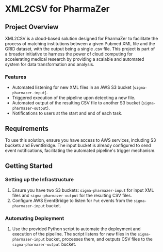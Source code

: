 # XML2CSV for PharmaZer

## Project Overview
XML2CSV is a cloud-based solution designed for PharmaZer to facilitate the process of matching institutions between a given Pubmed XML file and the GRID dataset, with the output being a single .csv file. This project is part of a broader initiative to harness the power of cloud computing for accelerating medical research by providing a scalable and automated system for data transformation and analysis.

### Features
- Automated listening for new XML files in an AWS S3 bucket (`sigma-pharmazer-input`).
- Triggered execution of the pipeline upon detecting a new file.
- Automated output of the resulting CSV file to another S3 bucket (`sigma-pharmazer-output`).
- Notifications to users at the start and end of each task.

## Requirements
To use this solution, ensure you have access to AWS services, including S3 buckets and EventBridge. The input bucket is already configured to send event notifications, facilitating the automated pipeline's trigger mechanism.

## Getting Started

### Setting up the Infrastructure
1. Ensure you have two S3 buckets: `sigma-pharmazer-input` for input XML files and `sigma-pharmazer-output` for the resulting CSV files.
2. Configure AWS EventBridge to listen for `Put` events from the `sigma-pharmazer-input` bucket.

### Automating Deployment
1. Use the provided Python script to automate the deployment and execution of the pipeline. The script listens for new files in the `sigma-pharmazer-input` bucket, processes them, and outputs CSV files to the `sigma-pharmazer-output` bucket.
